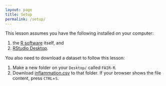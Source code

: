 ```yaml
---
layout: page
title: Setup
permalink: /setup/
---
```


This lesson assumes you have the following installed on your computer:

1. the [R software](https://cloud.r-project.org/) itself, and
1. [RStudio Desktop](https://www.rstudio.com/products/rstudio/download/).

You also need to download a dataset to follow this lesson:

1. Make a new folder on your `Desktop/` called `FAIR-R`.
1. Download [inflammation.csv](https://raw.githubusercontent.com/TIBHannover/FAIR-R/gh-pages/_episodes_rmd/inflammation.csv) to that folder. If your browser shows the file content, press `CTRL`+`S`.
